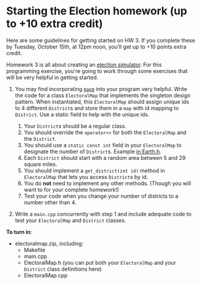 Starting the Election homework (up to +10 extra credit)
==============

Here are some guidelines for getting started on HW 3. If you complete these by Tuesday, October 15th, at 12pm noon, you'll get up to +10 points extra credit.

Homework 3 is all about creating an [election simulator](../homework/hw3_election/). For this programming exercise, you're going to work through some exercises that will be very helpful in getting started.

1. You may find incorporating [`map`s](https://en.cppreference.com/w/cpp/container/map) into your program very helpful. Write the code for a class `ElectoralMap` that implements the singleton design pattern. When instantiated, this `ElectoralMap` should assign unique ids to 4 different `District`s and store them in a `map` with id mapping to `District`. Use a static field to help with the unique ids.
    1. Your `District`s should be a regular class.
    2. You should override the `operator<<` for both the `ElectoralMap` and the `District`.
    3. You should use a `static const int` field in your `ElectoralMap` to designate the number of `District`s. Example [in Earth.h](../../lectures/13_singleton/Earth.h).
    4. Each `District` should start with a random area between 5 and 29 square miles.
    5. You should implement a `get_district(int id)` method in `ElectoralMap` that lets you access `District`s by id.
    6. You do __not__ need to implement any other methods. (Though you will want to for your complete homework!)
    7. Test your code when you change your number of districts to a number other than 4.

2. Write a `main.cpp` concurrently with step 1 and include adequate code to test your `ElectoralMap` and `District` classes.

__To turn in__:
- electoralmap.zip, including:
    - Makefile
    - main.cpp
    - ElectoralMap.h (you can put both your `ElectoralMap` and your `District` class definitions here)
    - ElectoralMap.cpp
